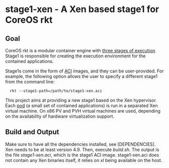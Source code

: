 # stage1-xen - A Xen based stage1 for CoreOS rkt

## Goal

CoreOS rkt is a modular container engine with [three stages of execution](https://coreos.com/rkt/docs/latest/devel/stage1-implementors-guide.html). Stage1 is responsible for creating the execution environment for the contained applications.

Stage1s come in the form of [ACI](https://github.com/appc/spec) images, and they can be user-provided. For example, the following option allows the user to specify a different stage1 from the command line:
```
  rkt --stage1-path=/path/to/stage1-xen.aci
```
This project aims at providing a new stage1 based on the Xen hypervisor. Each [pod](https://coreos.com/rkt/docs/latest/subcommands/run.html#run-multiple-applications-in-the-same-pod) (a small set of contained applications) is run in a separated Xen virtual machine. On x86 PV and PVH virtual machines are used, depending on the availability of hardware virtualization support.


## Build and Output

Make sure to have all the dependencies installed, see [DEPENDENCIES]. Xen needs to be at least version 4.9. Then, execute *build.sh*. The output is the file *stage1-xen.aci*, which is the stage1 ACI image. stage1-xen.aci does not contain any Xen binaries itself, it relies on *xl* being available on the host.
